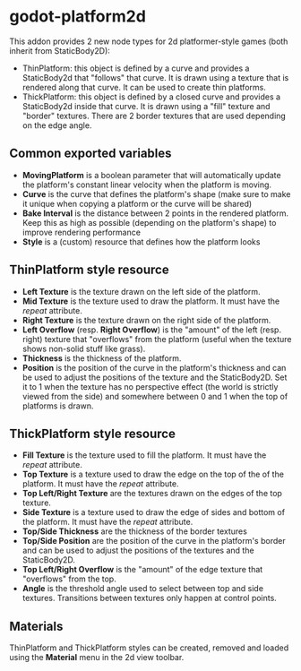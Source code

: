 # godot-platform2d
This addon provides 2 new node types for 2d platformer-style games (both inherit from StaticBody2D):
- ThinPlatform: this object is defined by a curve and provides a StaticBody2d that "follows" that curve. It is drawn using a texture that is rendered along that curve. It can be used to create thin platforms.
- ThickPlatform: this object is defined by a closed curve and provides a StaticBody2d inside that curve. It is drawn using a "fill" texture and "border" textures. There are 2 border textures that are used depending on the edge angle.

## Common exported variables

- **MovingPlatform** is a boolean parameter that will automatically update the platform's constant linear velocity when the platform is moving.
- **Curve** is the curve that defines the platform's shape (make sure to make it unique when copying a platform or the curve will be shared)
- **Bake Interval** is the distance between 2 points in the rendered platform. Keep this as high as possible (depending on the platform's shape) to improve rendering performance
- **Style** is a (custom) resource that defines how the platform looks

## ThinPlatform style resource

- **Left Texture** is the texture drawn on the left side of the platform.
- **Mid Texture** is the texture used to draw the platform. It must have the *repeat* attribute.
- **Right Texture** is the texture drawn on the right side of the platform.
- **Left Overflow** (resp. **Right Overflow**) is the "amount" of the left (resp. right) texture that "overflows" from the platform (useful when the texture shows non-solid stuff like grass).
- **Thickness** is the thickness of the platform.
- **Position** is the position of the curve in the platform's thickness and can be used to adjust the positions of the texture and the StaticBody2D. Set it to 1 when the texture has no perspective effect (the world is strictly viewed from the side) and somewhere between 0 and 1 when the top of platforms is drawn.

## ThickPlatform style resource

- **Fill Texture** is the texture used to fill the platform. It must have the *repeat* attribute.
- **Top Texture** is a texture used to draw the edge on the top of the of the platform. It must have the *repeat* attribute.
- **Top Left/Right Texture** are the textures drawn on the edges of the top texture.
- **Side Texture** is a texture used to draw the edge of sides and bottom of the platform. It must have the *repeat* attribute.
- **Top/Side Thickness** are the thickness of the border textures
- **Top/Side Position** are the position of the curve in the platform's border and can be used to adjust the positions of the textures and the StaticBody2D.
- **Top Left/Right Overflow** is the "amount" of the edge texture that "overflows" from the top.
- **Angle** is the threshold angle used to select between top and side textures. Transitions between textures only happen at control points.

## Materials

ThinPlatform and ThickPlatform styles can be created, removed and loaded using the **Material** menu in the 2d view toolbar.
